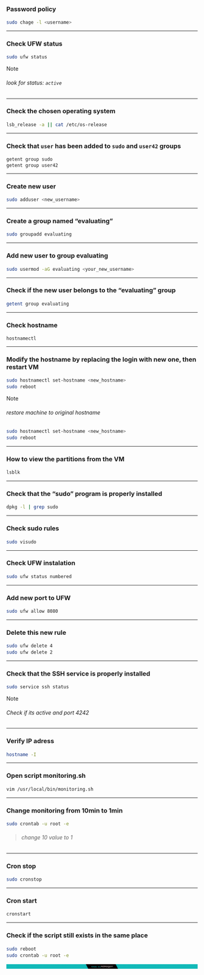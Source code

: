 <!-- https://docs.google.com/document/d/1-BwCO0udUP7MhRh81Y681zz0BalXtKFtte_FHJc6G4s/edit?pli=1&tab=t.0 -->

### Password policy
```sh
sudo chage -l <username>
```
---

### Check UFW status
```sh
sudo ufw status
```

>[!Note]
>###### look for status: `active`

---

### Check the chosen operating system
```sh
lsb_release -a || cat /etc/os-release
```
---

### Check that `user` has been added to `sudo` and `user42` groups
```
getent group sudo
getent group user42
```
---

### Create new user
```sh
sudo adduser <new_username>
```
---

### Create a group named “evaluating”
```sh
sudo groupadd evaluating
```
---

### Add new user to group evaluating
```sh
sudo usermod -aG evaluating <your_new_username>
```
---

### Check if the new user belongs to the “evaluating” group
```sh
getent group evaluating
```
---

### Check hostname
```
hostnamectl
```
---

### Modify the hostname by replacing the login with new one, then restart VM
```sh
sudo hostnamectl set-hostname <new_hostname>
sudo reboot
```

>[!Note]
>###### restore machine to original hostname
>```sh
>sudo hostnamectl set-hostname <new_hostname>
>sudo reboot
>```

---

### How to view the partitions from the VM
```sh
lsblk
```
---

### Check that the “sudo” program is properly installed
```sh
dpkg -l | grep sudo
```
---

### Check sudo rules
```sh
sudo visudo
```
---

### Check UFW instalation
```sh
sudo ufw status numbered
```
---

### Add new port to UFW
```sh
sudo ufw allow 8080
```
---

### Delete this new rule
```sh
sudo ufw delete 4
sudo ufw delete 2
```
---

### Check that the SSH service is properly installed 
```sh
sudo service ssh status
```

>[!Note]
>###### Check if its active and port 4242

---

### Verify IP adress
```sh
hostname -I
```
---

### Open script monitoring.sh
```sh
vim /usr/local/bin/monitoring.sh
```
---

### Change monitoring from 10min to 1min
```sh
sudo crontab -u root -e
```
>###### change 10 value to 1

---

### Cron stop
```sh
sudo cronstop
```
---

### Cron start
```sh
cronstart
```
---

### Check if the script still exists in the same place
```sh
sudo reboot
sudo crontab -u root -e
```
![](https://github.com/AdaoG0n/AdaoG0n/blob/main/assests/animated%20gifs/madeby.gif)
